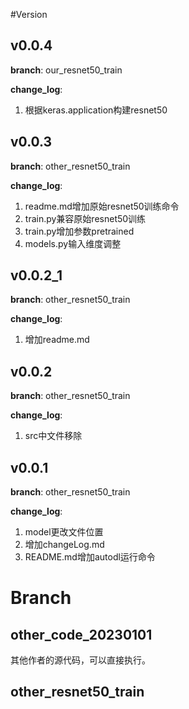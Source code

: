 
#Version


## v0.0.4
**branch**: our_resnet50_train

**change_log**:
1. 根据keras.application构建resnet50


## v0.0.3
**branch**: other_resnet50_train

**change_log**:
1. readme.md增加原始resnet50训练命令
2. train.py兼容原始resnet50训练
3. train.py增加参数pretrained
4. models.py输入维度调整

## v0.0.2_1
**branch**: other_resnet50_train

**change_log**:
1. 增加readme.md

## v0.0.2
**branch**: other_resnet50_train

**change_log**:
1. src中文件移除

## v0.0.1
**branch**: other_resnet50_train

**change_log**:
1. model更改文件位置
2. 增加changeLog.md
3. README.md增加autodl运行命令

# Branch
## other_code_20230101
其他作者的源代码，可以直接执行。


## other_resnet50_train


